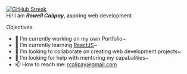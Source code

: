 [![GitHub Streak](https://streak-stats.demolab.com?user=crux16&theme=dracula&hide_border=true&border_radius=10&date_format=M%20j%5B%2C%20Y%5D&mode=weekly&card_width=500&background=90%2C120C48D4%2C1F1E39BB&currStreakNum=61EB87&currStreakLabel=61EB87&dates=45D1EB&sideNums=61EB87)](https://git.io/streak-stats)
<br />
Hi! I am <strong><i>Rowell Calipay</i></strong>, aspiring web development

Objectives:

- 🔭 I’m currently working on my own Portfolio~
- 🌱 I’m currently learning <a href="https://react.dev/learn" target="_target">ReactJS</a>~
- 👯 I’m looking to collaborate on creating web development projects~
- 🤔 I’m looking for help with mentoring my capabalities~
- 📫 How to reach me: <a href="email:rcalipay">rcalipay@gmail.com</a>
